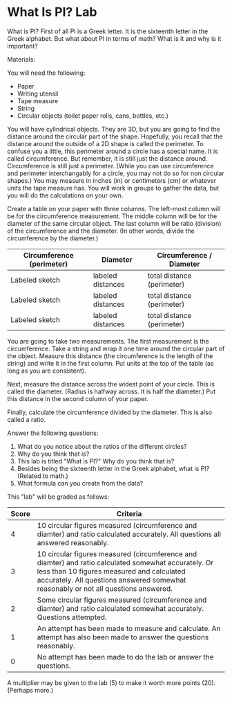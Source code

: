 # What Is PI? Lab

What is PI?  First of all PI is a Greek letter.  It is the sixteenth letter in the Greek alphabet.  But what about PI in terms of math?  What is it and why is it important?

Materials:

You will need the following:
* Paper
* Writing utensil
* Tape measure
* String
* Circular objects (toilet paper rolls, cans, bottles, etc.)

You will have cylindrical objects.  They are 3D, but you are going to find the distance around the circular part of the shape.  Hopefully, you recall that the distance around the outside of a 2D shape is called the perimeter.  To confuse you a little, this perimeter around a circle has a special name.  It is called circumference.  But remember, it is still just the distance around.  Circumference is still just a perimeter.  (While you can use circumference and perimeter interchangably for a circle, you may not do so for non circular shapes.)  You may measure in inches (in) or centimeters (cm) or whatever units the tape measure has.  You will work in groups to gather the data, but you will do the calculations on your own.

Create a table on your paper with three columns.  The left-most column will be for the circumference measurement.  The middle column will be for the diameter of the same circular object.  The last column will be ratio (division) of the circumference and the diameter.  (In other words, divide the circumference by the diameter.)

Circumference (perimeter) | Diameter | Circumference / Diameter
------ | ----------------- | ------------------
Labeled sketch | labeled distances | total distance (perimeter)
Labeled sketch | labeled distances | total distance (perimeter)
Labeled sketch | labeled distances | total distance (perimeter)

You are going to take two measurements.  The first measurement is the circumference.  Take a string and wrap it one time around the circular part of the object.  Measure this distance (the circumference is the length of the string) and write it in the first column.  Put units at the top of the table (as long as you are consistent).

Next, measure the distance across the widest point of your circle.  This is called the diameter.  (Radius is halfway across.  It is half the diameter.)  Put this distance in the second column of your paper.

Finally, calculate the circumference divided by the diameter.  This is also called a ratio.

Answer the following questions:

1. What do you notice about the ratios of the different circles?
2. Why do you think that is?
3. This lab is titled "What is PI?"  Why do you think that is?
4. Besides being the sixteenth letter in the Greek alphabet, what is PI?  (Related to math.)
5. What formula can you create from the data?

This "lab" will be graded as follows:

Score | Criteria
----- | --------
4 | 10 circular figures measured (circumference and diamter) and ratio calculated accurately.  All questions all answered reasonably.
3 | 10 circular figures measured (circumference and diamter) and ratio calculated somewhat accurately.  Or less than 10 figures measured and calculated accurately.  All questions answered somewhat reasonably or not all questions answered.
2 | Some circular figures measured (circumference and diamter) and ratio calculated somewhat accurately.  Questions attempted.
1 | An attempt has been made to measure and calculate.  An attempt has also been made to answer the questions reasonably.
0 | No attempt has been made to do the lab or answer the questions.

A multiplier may be given to the lab (5) to make it worth more points (20).  (Perhaps more.)
